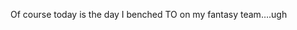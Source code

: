 <!--
id: 253494888
link: http://kevinisom.info/post/253494888/of-course-today-is-the-day-i-benched-to-on-my
slug: of-course-today-is-the-day-i-benched-to-on-my
date: Mon Nov 23 2009 11:13:12 GMT+1300 (NZDT)
raw: {"blog_name":"kevinisom","id":253494888,"post_url":"http://kevinisom.info/post/253494888/of-course-today-is-the-day-i-benched-to-on-my","slug":"of-course-today-is-the-day-i-benched-to-on-my","type":"text","date":"2009-11-22 22:13:12 GMT","timestamp":1258927992,"state":"published","format":"html","reblog_key":"OTY2VolQ","tags":[],"short_url":"http://tmblr.co/Zw68YyF70Pe","highlighted":[],"feed_item":"http://twitter.com/kev_nz/statuses/5954752313","from_feed_id":"650289","note_count":0,"title":null,"body":"<p>Of course today is the day I benched TO on my fantasy team&#8230;.ugh</p>"}
publish: 2009-11-023
tags: 
title: null
-->


Of course today is the day I benched TO on my fantasy team….ugh


